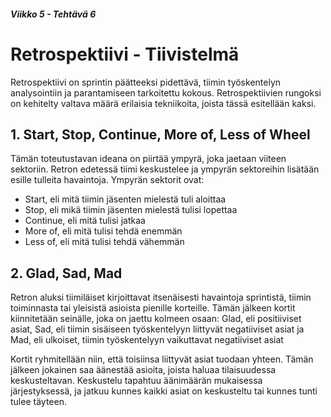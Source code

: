##### Viikko 5 - Tehtävä 6

# Retrospektiivi - Tiivistelmä

Retrospektiivi on sprintin päätteeksi pidettävä, tiimin työskentelyn analysointiin ja parantamiseen tarkoitettu kokous. Retrospektiivien rungoksi on kehitelty valtava määrä erilaisia tekniikoita, joista tässä esitellään kaksi.

## 1. Start, Stop, Continue, More of, Less of Wheel

Tämän toteutustavan ideana on piirtää ympyrä, joka jaetaan viiteen sektoriin. Retron edetessä tiimi keskustelee ja ympyrän sektoreihin lisätään esille tulleita havaintoja. Ympyrän sektorit ovat:
* Start, eli mitä tiimin jäsenten mielestä tuli aloittaa
* Stop, eli mikä tiimin jäsenten mielestä tulisi lopettaa
* Continue, eli mitä tulisi jatkaa
* More of, eli mitä tulisi tehdä enemmän
* Less of, eli mitä tulisi tehdä vähemmän

## 2. Glad, Sad, Mad

Retron aluksi tiimiläiset kirjoittavat itsenäisesti havaintoja sprintistä, tiimin toiminnasta tai yleisistä asioista pienille korteille. Tämän jälkeen kortit kiinnitetään seinälle, joka on jaettu kolmeen osaan: Glad, eli positiiviset asiat, Sad, eli tiimin sisäiseen työskentelyyn liittyvät negatiiviset asiat ja Mad, eli ulkoiset, tiimin työskentelyyn vaikuttavat negatiiviset asiat

Kortit ryhmitellään niin, että toisiinsa liittyvät asiat tuodaan yhteen. Tämän jälkeen jokainen saa äänestää asioita, joista haluaa tilaisuudessa keskusteltavan. Keskustelu tapahtuu äänimäärän mukaisessa järjestyksessä, ja jatkuu kunnes kaikki asiat on keskusteltu tai kunnes tunti tulee täyteen.